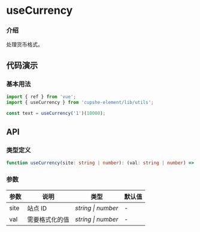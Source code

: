 # useCurrency

### 介绍

处理货币格式。

## 代码演示

### 基本用法

```js
import { ref } from 'vue';
import { useCurrency } from 'cupshe-element/lib/utils';

const text = useCurrency('1')(10000);
```

## API

### 类型定义

```ts
function useCurrency(site: string | number): (val: string | number) => string;
```

### 参数

| 参数 | 说明           | 类型               | 默认值 |
| ---- | -------------- | ------------------ | ------ |
| site | 站点 ID        | _string \| number_ | -      |
| val  | 需要格式化的值 | _string \| number_ | -      |
